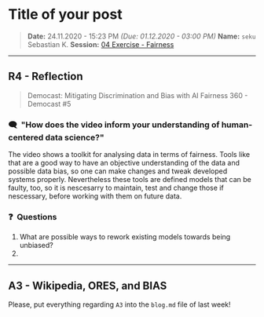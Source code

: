 # Title of your post
> **Date:** 24.11.2020 - 15:23 PM *(Due: 01.12.2020 - 03:00 PM)*
> **Name:** `seku` Sebastian K.
> **Session:** [04 Exercise - Fairness](https://github.com/FUB-HCC/hcds-winter-2020/wiki/04_exercise)   
----

## R4 - Reflection
> Democast: Mitigating Discrimination and Bias with AI Fairness 360 - Democast #5

### 🗨️&nbsp; "How does the video inform your understanding of human-centered data science?"  
The video shows a toolkit for analysing data in terms of fairness. Tools like that are a good way to have an objective understanding of the data and possible data bias, so one can make changes and tweak developed systems properly. Nevertheless these tools are defined models that can be faulty, too, so it is nescesarry to maintain, test and change those if nescessary, before working with them on future data.

### ❓&nbsp; Questions
1. What are possible ways to rework existing models towards being unbiased?
2.

***

## A3 - Wikipedia, ORES, and BIAS
Please, put everything regarding `A3` into the `blog.md` file of last week!
